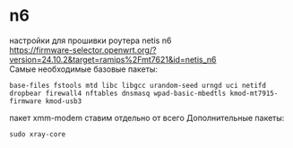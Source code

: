 # n6
настройки для прошивки роутера netis n6  
https://firmware-selector.openwrt.org/?version=24.10.2&target=ramips%2Fmt7621&id=netis_n6  
Самые необходимые базовые пакеты:  
```
base-files fstools mtd libc libgcc urandom-seed urngd uci netifd dropbear firewall4 nftables dnsmasq wpad-basic-mbedtls kmod-mt7915-firmware kmod-usb3
```
пакет xmm-modem ставим отдельно от всего
Дополнительные пакеты:
```
sudo xray-core
```
